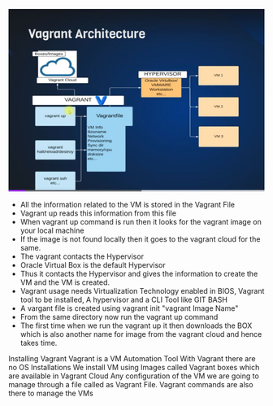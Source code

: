 ![alt text](https://github.com/kumarnitil/DevOps-Projects/blob/46b01bf8722794b824d34102c3bc05c152ec6810/Vagrant-Architechture.JPG)

* All the information related to the VM is stored in the Vagrant File
* Vagrant up reads this information from this file
* When vagrant up command is run then it looks for the vagrant image on your local machine
* If the image is not found locally then it goes to the vagrant cloud for the same.
* The vagrant contacts the Hypervisor
* Oracle Virtual Box is the default Hypervisor
* Thus it contacts the Hypervisor and gives the information to create the VM and the VM is created.
* Vagrant usage needs Virtualization Technology enabled in BIOS, Vagrant tool to be installed, A hypervisor and a CLI Tool like GIT BASH
* A vargant file is created using vagrant init "vagrant Image Name"
* From the same directory now run the vagrant up command
* The first time when we run the vagrant up it then downloads the BOX which is also another name for image from the vagrant cloud and hence takes time.

Installing Vagrant
Vagrant is a VM Automation Tool
With Vagrant there are no OS Installations
We install VM using Images called Vagrant boxes which are available in Vagrant Cloud
Any configuration of the VM we are going to manage through a file called as Vagrant File.
Vagrant commands are also there to manage the VMs